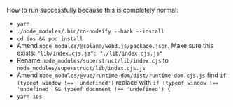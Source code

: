 How to run successfully because this is completely normal:

- `yarn`
- `./node_modules/.bin/rn-nodeify --hack --install`
- `cd ios && pod install`
- Amend `node_modules/@solana/web3.js/package.json`. Make sure this exists: `"lib/index.cjs.js": "./lib/index.cjs.js"`
- Rename `node_modules/superstruct/lib/index.cjs` to `node_modules/superstruct/lib/index.cjs.js`
- Amend `node_modules/@vue/runtime-dom/dist/runtime-dom.cjs.js` find `if (typeof window !== 'undefined')` replace with `if (typeof window !== 'undefined' && typeof document !== 'undefined') {`
- `yarn ios`